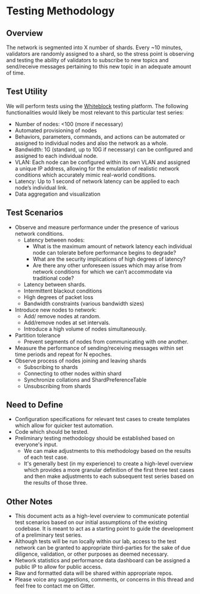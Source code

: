 # Testing Methodology 

## Overview
The network is segmented into X number of shards. Every ~10 minutes, validators are randomly assigned to a shard, so the stress point is observing and testing the ability of validators to subscribe to new topics and send/receive messages pertaining to this new topic in an adequate amount of time.

## Test Utility
We will perform tests using the [Whiteblock](www.whiteblock.io) testing platform. The following functionalities would likely be most relevant to this particular test series:

* Number of nodes: <100 (more if necessary)  
* Automated provisioning of nodes  
* Behaviors, parameters, commands, and actions can be automated or assigned to individual nodes and also the network as a whole.  
* Bandwidth: 1G (standard, up to 10G if necessary) can be configured and assigned to each individual node.  
* VLAN: Each node can be configured within its own VLAN and assigned a unique IP address, allowing for the emulation of realistic network conditions which accurately mimic real-world conditions.  
* Latency: Up to 1 second of network latency can be applied to each node’s individual link.  
* Data aggregation and visualization  

## Test Scenarios

* Observe and measure performance under the presence of various network conditions.  
  * Latency between nodes:  
    * What is the maximum amount of network latency each individual node can tolerate before performance begins to degrade?  
    * What are the security implications of high degrees of latency?  
    * Are there any other unforeseen issues which may arise from network conditions for which we can’t accommodate via traditional code?  
  * Latency between shards.  
  * Intermittent blackout conditions  
  * High degrees of packet loss  
  * Bandwidth constraints (various bandwidth sizes)  
* Introduce new nodes to network:  
  * Add/ remove nodes at random.  
  * Add/remove nodes at set intervals.  
  * Introduce a high volume of nodes simultaneously.  
* Partition tolerance  
  * Prevent segments of nodes from communicating with one another.  
* Measure the performance of sending/receiving messages within set time periods and repeat for N epoches.  
* Observe process of nodes joining and leaving shards  
  * Subscribing to shards  
  * Connecting to other nodes within shard  
  * Synchronize collations and ShardPreferenceTable  
  * Unsubscribing from shards  

## Need to Define  

* Configuration specifications for relevant test cases to create templates which allow for quicker test automation.  
* Code which should be tested.  
* Preliminary testing methodology should be established based on everyone's input.  
  * We can make adjustments to this methodology based on the results of each test case.  
  * It's generally best (in my experience) to create a high-level overview which provides a more granular definition of the first three test cases and then make adjustments to each subsequent test series based on the results of those three.  

## Other Notes  

* This document acts as a high-level overview to communicate potential test scenarios based on our initial assumptions of the existing codebase. It is meant to act as a starting point to guide the development of a preliminary test series.  
* Although tests will be run locally within our lab, access to the test network can be granted to appropriate third-parties for the sake of due diligence, validation, or other purposes as deemed necessary.  
* Network statistics and performance data dashboard can be assigned a public IP to allow for public access.  
* Raw and formatted data will be shared within appropriate repos.  
* Please voice any suggestions, comments, or concerns in this thread and feel free to contact me on Gitter.  
